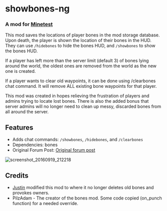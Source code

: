 # showbones-ng

### A mod for [Minetest](http://www.minetest.net)

This mod saves the locations of player bones in the mod storage database. Upon death, the player is shown the location of their bones in the HUD. They can use `/hidebones` to hide the bones HUD, and `/showbones` to show the bones HUD.

If a player has left more than the server limit (default 3) of bones lying around the world, the oldest ones are removed from the world as the new one is created.

If a player wants to clear old waypoints, it can be done using /clearbones chat command. It will remove ALL existing bone waypoints for that player.
 
This mod was created in hopes relieving the frustration of players and admins trying to locate lost bones. There is also the added bonus that server admins will no longer need to clean up messy, discarded bones from all around the server. 

## Features

* Adds chat commands: `/showbones`, `/hidebones`, and `/clearbones`
* Dependencies: bones
* Original Forum Post: [Original forum post](https://forum.minetest.net/viewtopic.php?f=9&t=15453)

![screenshot_20160919_212218](https://cloud.githubusercontent.com/assets/9083807/18654745/85df0a5a-7eb1-11e6-8071-3d736b13b435.png)

## Credits 

* [Justin](https://github.com/JustinLaw64/) modified this mod to where it no longer deletes old bones and provokes owners.
* PilzAdam - The creator of the bones mod. Some code copied (on_punch function) for a needed override.



